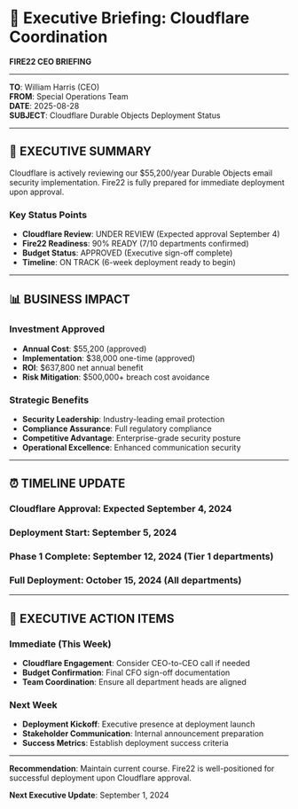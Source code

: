 # 👑 Executive Briefing: Cloudflare Coordination

**FIRE22 CEO BRIEFING**

---

**TO**: William Harris (CEO)  
**FROM**: Special Operations Team  
**DATE**: 2025-08-28  
**SUBJECT**: Cloudflare Durable Objects Deployment Status

---

## 🎯 **EXECUTIVE SUMMARY**

Cloudflare is actively reviewing our $55,200/year Durable Objects email security implementation. Fire22 is fully prepared for immediate deployment upon approval.

### **Key Status Points**

- **Cloudflare Review**: UNDER REVIEW (Expected approval September 4)
- **Fire22 Readiness**: 90% READY (7/10 departments confirmed)
- **Budget Status**: APPROVED (Executive sign-off complete)
- **Timeline**: ON TRACK (6-week deployment ready to begin)

---

## 📊 **BUSINESS IMPACT**

### **Investment Approved**

- **Annual Cost**: $55,200 (approved)
- **Implementation**: $38,000 one-time (approved)
- **ROI**: $637,800 net annual benefit
- **Risk Mitigation**: $500,000+ breach cost avoidance

### **Strategic Benefits**

- **Security Leadership**: Industry-leading email protection
- **Compliance Assurance**: Full regulatory compliance
- **Competitive Advantage**: Enterprise-grade security posture
- **Operational Excellence**: Enhanced communication security

---

## ⏰ **TIMELINE UPDATE**

### **Cloudflare Approval**: Expected September 4, 2024

### **Deployment Start**: September 5, 2024

### **Phase 1 Complete**: September 12, 2024 (Tier 1 departments)

### **Full Deployment**: October 15, 2024 (All departments)

---

## 🚨 **EXECUTIVE ACTION ITEMS**

### **Immediate (This Week)**

- **Cloudflare Engagement**: Consider CEO-to-CEO call if needed
- **Budget Confirmation**: Final CFO sign-off documentation
- **Team Coordination**: Ensure all department heads are aligned

### **Next Week**

- **Deployment Kickoff**: Executive presence at deployment launch
- **Stakeholder Communication**: Internal announcement preparation
- **Success Metrics**: Establish deployment success criteria

---

**Recommendation**: Maintain current course. Fire22 is well-positioned for successful deployment upon Cloudflare approval.

**Next Executive Update**: September 1, 2024
